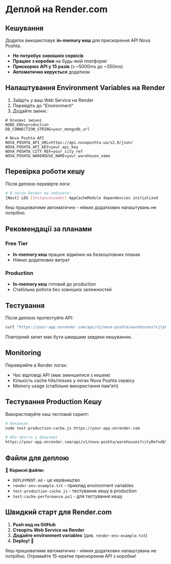 # Деплой на Render.com

## Кешування

Додаток використовує **in-memory кеш** для прискорення API Nova Poshta:

- **Не потребує зовнішніх сервісів** 
- **Працює з коробки** на будь-якій платформі
- **Прискорює API у 15 разів** (з ~5000ms до ~350ms)
- **Автоматично керується** додатком

## Налаштування Environment Variables на Render

1. Зайдіть у ваш Web Service на Render
2. Перейдіть до "Environment"
3. Додайте змінні:

```env
# Основні змінні
NODE_ENV=production
DB_CONNECTION_STRING=your_mongodb_url

# Nova Poshta API
NOVA_POSHTA_API_URL=https://api.novaposhta.ua/v2.0/json/
NOVA_POSHTA_API_KEY=your_api_key
NOVA_POSHTA_CITY_REF=your_city_ref
NOVA_POSHTA_WAREHOUSE_NAME=your_warehouse_name
```

## Перевірка роботи кешу

Після деплою перевірте логи:

```bash
# В логах Render ви побачите:
[Nest] LOG [InstanceLoader] AppCacheModule dependencies initialized
```

Кеш працюватиме автоматично - ніяких додаткових налаштувань не потрібно.

## Рекомендації за планами

### Free Tier
- **In-memory кеш** працює відмінно на безкоштовних планах
- Ніяких додаткових витрат

### Production
- **In-memory кеш** готовий до production
- Стабільна робота без зовнішніх залежностей

## Тестування

Після деплою протестуйте API:
```bash
curl "https://your-app.onrender.com/api/v1/nova-poshta/warehouses?cityRef=db5c88f5-391c-11dd-90d9-001a92567626"
```

Повторний запит має бути швидшим завдяки кешуванню.

## Monitoring

Перевіряйте в Render логах:
- Час відповіді API (має зменшитися з кешем)
- Кількість cache hits/misses у логах Nova Poshta сервісу
- Memory usage (стабільне використання пам'яті)

## Тестування Production Кешу

Використовуйте наш тестовий скрипт:

```bash
# Локально
node test-production-cache.js https://your-app.onrender.com

# Або просто у браузері
https://your-app.onrender.com/api/v1/nova-poshta/warehouses?cityRef=db5c88f5-391c-11dd-90d9-001a92567626
```

## Файли для деплою

📁 **Корисні файли:**
- `DEPLOYMENT.md` - це керівництво
- `render-env-example.txt` - приклад environment variables
- `test-production-cache.js` - тестування кешу в production
- `test-cache-performance.ps1` - для тестування кешу

## Швидкий старт для Render.com

1. **Push код на GitHub**
2. **Створіть Web Service на Render** 
3. **Додайте environment variables** (див. `render-env-example.txt`)
4. **Deploy!** 🚀

Кеш працюватиме автоматично - ніяких додаткових налаштувань не потрібно.
Отримайте 15-кратне прискорення API з коробки! 